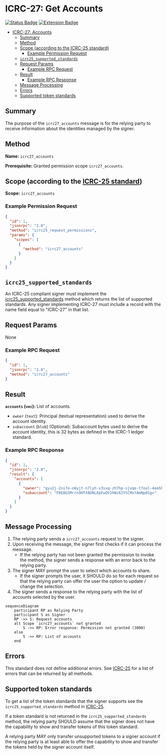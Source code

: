 # ICRC-27: Get Accounts

[![Status Badge](https://img.shields.io/badge/STATUS-DRAFT-ffcc00.svg)](https://github.com/orgs/dfinity/projects/31)
[![Extension Badge](https://img.shields.io/badge/Extends-ICRC--25-ffcc222.svg)](./icrc_25_signer_interaction_standard.md)

<!-- TOC -->
* [ICRC-27: Accounts](#icrc-27-get-accounts)
  * [Summary](#summary)
  * [Method](#method)
  * [Scope (according to the ICRC-25 standard)](#scope-according-to-the-icrc-25-standard)
    * [Example Permission Request](#example-permission-request)
  * [`icrc25_supported_standards`](#icrc25_supported_standards)
  * [Request Params](#request-params)
    * [Example RPC Request](#example-rpc-request)
  * [Result](#result)
    * [Example RPC Response](#example-rpc-response)
  * [Message Processing](#message-processing)
  * [Errors](#errors)
  * [Supported token standards](#supported-token-standards)
<!-- TOC -->

## Summary

The purpose of the `icrc27_accounts` message is for the relying party to receive information about the identities
managed by the signer.

## Method

**Name:** `icrc27_accounts`

**Prerequisite:** Granted permission scope `icrc27_accounts`.

## Scope (according to the [ICRC-25 standard](./icrc_25_signer_interaction_standard.md))

**Scope:** `icrc27_accounts`

### Example Permission Request

```json
{
  "id": 1,
  "jsonrpc": "2.0",
  "method": "icrc25_request_permissions",
  "params": {
    "scopes": [
      {
        "method": "icrc27_accounts"
      }
    ]
  }
}
```

## `icrc25_supported_standards`

An ICRC-25 compliant signer must implement
the [icrc25_supported_standards](./icrc_25_signer_interaction_standard.md#icrc25_supported_standards) method which
returns the list of supported standards. Any signer implementing ICRC-27 must include a record with the name field equal
to "ICRC-27" in that list.

## Request Params

None

### Example RPC Request

```json
{
  "id": 1,
  "jsonrpc": "2.0",
  "method": "icrc27_accounts"
}
```

## Result

**`accounts` (`vec`):** List of accounts.

- `owner` (`text`): Principal (textual representation) used to derive the account identity.
- `subaccount` (`blob`) (Optional): Subaccount bytes used to derive the account identity, this is 32 bytes as defined in
  the ICRC-1 ledger standard.

### Example RPC Response

```json
{
  "id": 1,
  "jsonrpc": "2.0",
  "result": {
    "accounts": [
      {
        "owner": "gyu2j-2ni7o-o6yjt-n7lyh-x3sxq-zh7hp-sjvqe-t7oul-4eehb-2gvtt-jae",
        "subaccount": "FBEBG5Mrrn9HfX8UNL8pFwQV1hWz62YSCMxYAmNp8Sg="
      }
    ]
  }
}
```

## Message Processing

1. The relying party sends a `icrc27_accounts` request to the signer.
2. Upon receiving the message, the signer first checks if it can process the message.
    - If the relying party has not been granted the permission to invoke the method,
      the signer sends a response with an error back to the relying party.
3. The signer MAY prompt the user to select which accounts to share.
    - If the signer prompts the user, it SHOULD do so for each request so that the
      relying party can offer the user the option to update / change the selection.
4. The signer sends a response to the relying party with the list of accounts selected by the user.

```mermaid
sequenceDiagram
    participant RP as Relying Party
    participant S as Signer
    RP ->> S: Request accounts
    alt Scope `icrc27_accounts` not granted
        S ->> RP: Error response: Permission not granted (3000)
    else
        S ->> RP: List of accounts
    end
```

## Errors

This standard does not define additional errors. See [ICRC-25](./icrc_25_signer_interaction_standard.md#errors-4) for a
list of errors that can be returned by all methods.

## Supported token standards

To get a list of the token standards that the signer supports see the `icrc25_supported_standards` method
in [ICRC-25](./icrc_25_signer_interaction_standard.md#icrc25_supported_standards).

If a token standard is not returned in the `icrc25_supported_standards` method, the relying party SHOULD assume that the
signer does not have the capability to show and transfer tokens of this token standard.

A relying party MAY only transfer unsupported tokens to a signer account if the relying party is at least able to offer
the capability to show and transfer the tokens held by the signer account itself.
